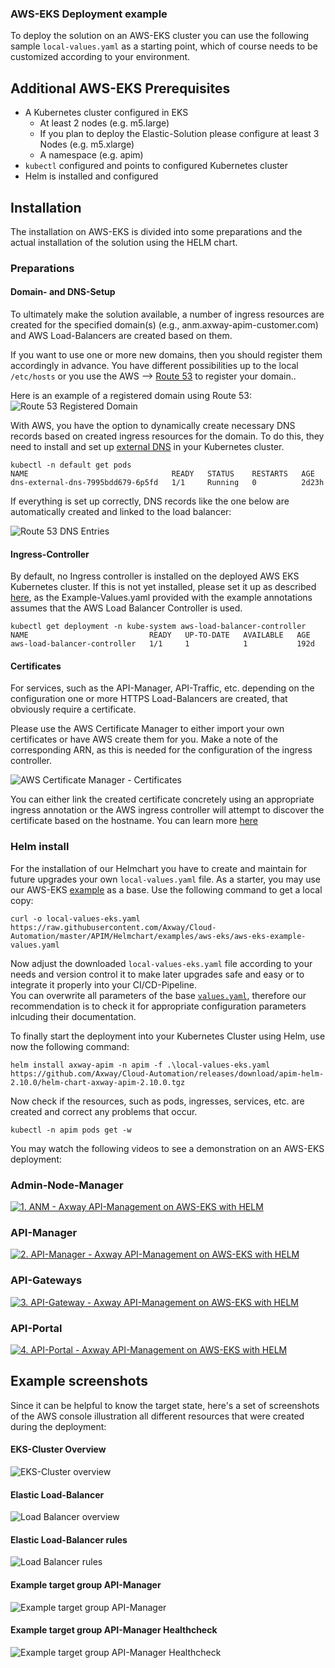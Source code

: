 ### AWS-EKS Deployment example

To deploy the solution on an AWS-EKS cluster you can use the following sample `local-values.yaml` as a starting point, which of course needs to be customized according to your environment.  

## Additional AWS-EKS Prerequisites

- A Kubernetes cluster configured in EKS
  - At least 2 nodes (e.g. m5.large)
  - If you plan to deploy the Elastic-Solution please configure at least 3 Nodes (e.g. m5.xlarge)
  - A namespace (e.g. apim) 
- `kubectl` configured and points to configured Kubernetes cluster
- Helm is installed and configured

## Installation

The installation on AWS-EKS is divided into some preparations and the actual installation of the solution using the HELM chart.

### Preparations

#### Domain- and DNS-Setup

To ultimately make the solution available, a number of ingress resources are created for the specified domain(s) (e.g., anm.axway-apim-customer.com) and AWS Load-Balancers are created based on them.  

If you want to use one or more new domains, then you should register them accordingly in advance. 
You have different possibilities up to the local `/etc/hosts` or you use the AWS --> [Route 53](https://console.aws.amazon.com/route53/v2/home#Home) to register your domain.. 

Here is an example of a registered domain using Route 53:  
![Route 53 Registered Domain](imgs/route-53-registered-domains.png)  

With AWS, you have the option to dynamically create necessary DNS records based on created ingress resources for the domain. To do this, they need to install and set up [external DNS](https://kubernetes-sigs.github.io/aws-load-balancer-controller/v2.3/guide/integrations/external_dns/) in your Kubernetes cluster. 

```
kubectl -n default get pods 
NAME                                READY   STATUS    RESTARTS   AGE
dns-external-dns-7995bdd679-6p5fd   1/1     Running   0          2d23h
```

If everything is set up correctly, DNS records like the one below are automatically created and linked to the load balancer:  

![Route 53 DNS Entries](imgs/route-53-dns-entries.png)  

#### Ingress-Controller

By default, no Ingress controller is installed on the deployed AWS EKS Kubernetes cluster. 
If this is not yet installed, please set it up as described [here](https://docs.aws.amazon.com/eks/latest/userguide/aws-load-balancer-controller.html), as the Example-Values.yaml provided with the example annotations assumes that the AWS Load Balancer Controller is used.

```
kubectl get deployment -n kube-system aws-load-balancer-controller
NAME                           READY   UP-TO-DATE   AVAILABLE   AGE 
aws-load-balancer-controller   1/1     1            1           192d
```

#### Certificates

For services, such as the API-Manager, API-Traffic, etc. depending on the configuration one or more HTTPS Load-Balancers are created, that obviously require a certificate. 

Please use the AWS Certificate Manager to either import your own certificates or have AWS create them for you. Make a note of the corresponding ARN, as this is needed for the configuration of the ingress controller.

![AWS Certificate Manager - Certificates](imgs/aws-certificate-manager-certificates.png)  

You can either link the created certificate concretely using an appropriate ingress annotation or the AWS ingress controller will attempt to discover the certificate based on the hostname. You can learn more [here](https://kubernetes-sigs.github.io/aws-load-balancer-controller/v2.3/guide/ingress/annotations/#certificate-arn)


### Helm install

For the installation of our Helmchart you have to create and maintain for future upgrades your own `local-values.yaml` file. As a starter, you may use our AWS-EKS [example](aws-eks-example-values.yaml) as a base. Use the following command to get a local copy:  

```
curl -o local-values-eks.yaml https://raw.githubusercontent.com/Axway/Cloud-Automation/master/APIM/Helmchart/examples/aws-eks/aws-eks-example-values.yaml
```

Now adjust the downloaded `local-values-eks.yaml` file according to your needs and version control it to make later upgrades safe and easy or to integrate it properly into your CI/CD-Pipeline.  
You can overwrite all parameters of the base [`values.yaml`](../../values.yaml), therefore our recommendation is to check it for appropriate configuration parameters inlcuding their documentation.

To finally start the deployment into your Kubernetes Cluster using Helm, use now the following command:
```
helm install axway-apim -n apim -f .\local-values-eks.yaml https://github.com/Axway/Cloud-Automation/releases/download/apim-helm-2.10.0/helm-chart-axway-apim-2.10.0.tgz
```

Now check if the resources, such as pods, ingresses, services, etc. are created and correct any problems that occur.
```
kubectl -n apim pods get -w
```

You may watch the following videos to see a demonstration on an AWS-EKS deployment:  
### Admin-Node-Manager

[![1. ANM - Axway API-Management on AWS-EKS with HELM](https://img.youtube.com/vi/nOqs06JsrDo/0.jpg)](https://youtu.be/nOqs06JsrDo)  

### API-Manager

[![2. API-Manager - Axway API-Management on AWS-EKS with HELM](https://img.youtube.com/vi/xey4wR76CvU/0.jpg)](https://youtu.be/xey4wR76CvU)  

### API-Gateways
[![3. API-Gateway - Axway API-Management on AWS-EKS with HELM](https://img.youtube.com/vi/UOo-A5vQPSg/0.jpg)](https://youtu.be/UOo-A5vQPSg)  

### API-Portal
[![4. API-Portal - Axway API-Management on AWS-EKS with HELM](https://img.youtube.com/vi/-RHBkLMNRnc/0.jpg)](https://youtu.be/-RHBkLMNRnc)  

## Example screenshots

Since it can be helpful to know the target state, here's a set of screenshots of the AWS console illustration all different resources that were created during the deployment:  

#### EKS-Cluster Overview

![EKS-Cluster overview](imgs/aws-eks-cluster-overview.png)  

#### Elastic Load-Balancer

![Load Balancer overview](imgs/aws-load-balancer-overview.png)  

#### Elastic Load-Balancer rules

![Load Balancer rules](imgs/aws-load-balancer-rules.png)  

#### Example target group API-Manager

![Example target group API-Manager](imgs/aws-target-group-apimgr.png)  

#### Example target group API-Manager Healthcheck

![Example target group API-Manager Healthcheck](imgs/aws-target-group-apimgr-healthcheck.png)  

